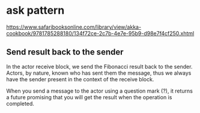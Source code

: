 # ask pattern

https://www.safaribooksonline.com/library/view/akka-cookbook/9781785288180/134f72ce-2c7b-4e7e-95b9-d98e7f4cf250.xhtml

## Send result back to the sender

In the actor receive block, we send the Fibonacci result back to the sender. 
Actors, by nature, known who has sent them the message, thus we always have the sender present in the context of the receive block.

When you send a message to the actor using a question mark (?), it returns a future promising that you will get the result when the operation is completed.
